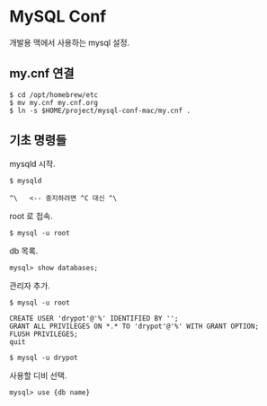 # MySQL Conf

개발용 맥에서 사용하는 mysql 설정.

## my.cnf 연결

    $ cd /opt/homebrew/etc
    $ mv my.cnf my.cnf.org
    $ ln -s $HOME/project/mysql-conf-mac/my.cnf .

## 기초 명령들

mysqld 시작.

    $ mysqld

    ^\   <-- 중지하려면 ^C 대신 ^\

root 로 접속.

    $ mysql -u root

db 목록.

    mysql> show databases;

관리자 추가.

    $ mysql -u root
    
    CREATE USER 'drypot'@'%' IDENTIFIED BY '';
    GRANT ALL PRIVILEGES ON *.* TO 'drypot'@'%' WITH GRANT OPTION;
    FLUSH PRIVILEGES;
    quit

    $ mysql -u drypot

사용할 디비 선택.

    mysql> use {db name}
